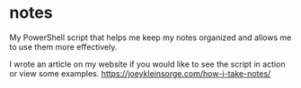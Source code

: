 # notes
My PowerShell script that helps me keep my notes organized and allows me to use them more effectively. 

I wrote an article on my website if you would like to see the script in action or view some examples.
https://joeykleinsorge.com/how-i-take-notes/
